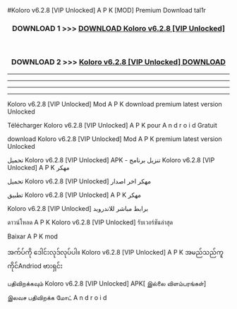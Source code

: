 #Koloro  v6.2.8 [VIP Unlocked] A P K [MOD] Premium Download tal1r



<div align="center">

<h3>DOWNLOAD 1 >>> <a href="https://teeasianyam.web.app?sq=Koloro  v6.2.8 [VIP Unlocked]">DOWNLOAD Koloro  v6.2.8 [VIP Unlocked] </a></h3><br>

<h3>DOWNLOAD 2 >>> <a href="https://teeasianyam.web.app?sq=Koloro  v6.2.8 [VIP Unlocked] ">Koloro  v6.2.8 [VIP Unlocked]  DOWNLOAD </a></h3>

</div>


----------------------------------------------------------

----------------------------------------------------------

----------------------------------------------------------

----------------------------------------------------------


Koloro  v6.2.8 [VIP Unlocked]  Mod A P K download premium latest version Unlocked

Télécharger Koloro  v6.2.8 [VIP Unlocked]  A P K pour A n d r o i d Gratuit

download Koloro  v6.2.8 [VIP Unlocked]  Mod A P K premium latest version Unlocked

تحميل Koloro  v6.2.8 [VIP Unlocked]  APK - تنزيل برنامج Koloro  v6.2.8 [VIP Unlocked]  A P K مهكر

تحميل Koloro  v6.2.8 [VIP Unlocked]  مهكر اخر اصدار

تطبيق Koloro  v6.2.8 [VIP Unlocked]  A P K مهكر

Koloro  v6.2.8 [VIP Unlocked]  برابط مباشر للاندرويد

ดาวน์โหลด A P K Koloro  v6.2.8 [VIP Unlocked]  รับเวอร์ชันล่าสุด

Baixar A P K mod

အက်ပ်ကို ဒေါင်းလုဒ်လုပ်ပါ။ Koloro  v6.2.8 [VIP Unlocked]  A P K အမည်သည်ကူကိုင်Andriod ဗားရှင်း

பதிவிறக்கவும் Koloro  v6.2.8 [VIP Unlocked]  APK[ இல்லை விளம்பரங்கள்] 
 
இலவச பதிவிறக்க மோட் A n d r o i d



